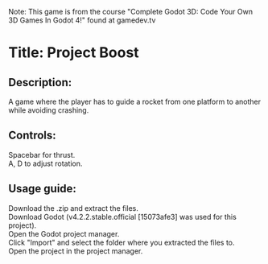 Note: This game is from the course "Complete Godot 3D: Code Your Own 3D Games In Godot 4!" found at gamedev.tv

Title: Project Boost
============

Description:
------------
A game where the player has to guide a rocket from one platform to another while avoiding crashing.

Controls:
------------
Spacebar for thrust.  
A, D to adjust rotation.

Usage guide:
------------
Download the .zip and extract the files.  
Download Godot (v4.2.2.stable.official [15073afe3] was used for this project).  
Open the Godot project manager.  
Click "Import" and select the folder where you extracted the files to.  
Open the project in the project manager.